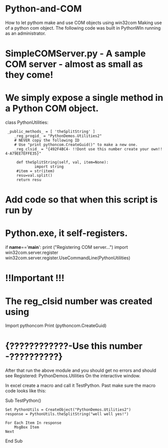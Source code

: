 # Python-and-COM
 How to let pythom make and use COM objects using win32com
 Making use of a python com object.
 The following code was built in PythonWIn running as an administrator.


# SimpleCOMServer.py - A sample COM server - almost as small as they come!
# 
# We simply expose a single method in a Python COM object.

class PythonUtilities:
    	
     _public_methods_ = [ 'theSplitString' ]
    	_reg_progid_ = "PythonDemos.Utilities2"
    	# NEVER copy the following ID 
    	# Use "print pythoncom.CreateGuid()" to make a new one.
    	_reg_clsid_ = "{492F4BC4- !!Dont use this number create your own!! 4-A79EE7EFFE35}"
    
  	     def theSplitString(self, val, item=None):
        	     import string
   	     #item = str(item)
   	     resu=val.split()
   	     return resu

# Add code so that when this script is run by
# Python.exe, it self-registers.
if __name__=='__main__':
    	print ("Registering COM server...")
  	  import win32com.server.register
   	 win32com.server.register.UseCommandLine(PythonUtilities)




# !!Important !!! 
# The __reg_clsid__ number was created using

Import pythoncom
Print (pythoncom.CreateGuid)

# {????????????-Use this number -??????????}

After that run the above module and you should get no errors and should see 
Registered: PythonDemos.Utilities
On the interactive window.



In excel create a macro and call it TestPython.
Past make sure the macro code looks like this:

Sub TestPython()

    Set PythonUtils = CreateObject("PythonDemos.Utilities2")
    response = PythonUtils.theSplitString("well well yes!")
    
    For Each Item In response
        MsgBox Item
    Next

End Sub

